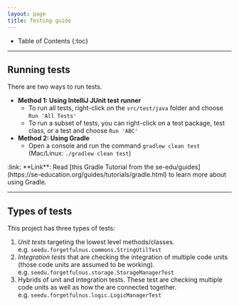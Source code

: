 ```yaml
---
layout: page
title: Testing guide
---
```


* Table of Contents
{:toc}

--------------------------------------------------------------------------------------------------------------------

## Running tests

There are two ways to run tests.

* **Method 1: Using IntelliJ JUnit test runner**
  * To run all tests, right-click on the `src/test/java` folder and choose `Run 'All Tests'`
  * To run a subset of tests, you can right-click on a test package,
    test class, or a test and choose `Run 'ABC'`
* **Method 2: Using Gradle**
  * Open a console and run the command `gradlew clean test` (Mac/Linux: `./gradlew clean test`)

<div markdown="span" class="alert alert-secondary">:link: **Link**: Read [this Gradle Tutorial from the se-edu/guides](https://se-education.org/guides/tutorials/gradle.html) to learn more about using Gradle.
</div>

--------------------------------------------------------------------------------------------------------------------

## Types of tests

This project has three types of tests:

1. *Unit tests* targeting the lowest level methods/classes.<br>
   e.g. `seedu.forgetfulnus.commons.StringUtilTest`
1. *Integration tests* that are checking the integration of multiple code units (those code units are assumed to be working).<br>
   e.g. `seedu.forgetfulnus.storage.StorageManagerTest`
1. Hybrids of unit and integration tests. These test are checking multiple code units as well as how the are connected together.<br>
   e.g. `seedu.forgetfulnus.logic.LogicManagerTest`
